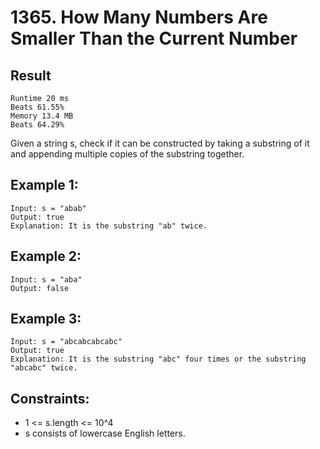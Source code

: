 # 1365. How Many Numbers Are Smaller Than the Current Number


## Result
```
Runtime 20 ms
Beats 61.55%
Memory 13.4 MB
Beats 64.29%
```
Given a string s, check if it can be constructed by taking a substring of it and appending multiple copies of the substring together.

 

## Example 1:
```
Input: s = "abab"
Output: true
Explanation: It is the substring "ab" twice.
```
## Example 2:
```
Input: s = "aba"
Output: false
```

## Example 3:
```
Input: s = "abcabcabcabc"
Output: true
Explanation: It is the substring "abc" four times or the substring "abcabc" twice.
 ```

## Constraints:

- 1 <= s.length <= 10^4
- s consists of lowercase English letters.